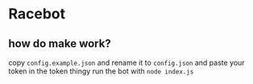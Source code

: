 # Racebot
## how do make work?
copy `config.example.json` and rename it to `config.json` and paste your token in the token thingy
run the bot with `node index.js`
